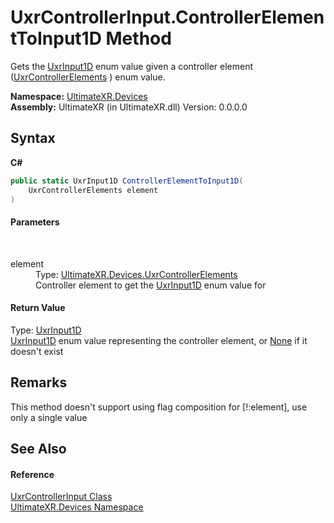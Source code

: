 # UxrControllerInput.ControllerElementToInput1D Method 
 

Gets the <a href="T_UltimateXR_Devices_UxrInput1D">UxrInput1D</a> enum value given a controller element (<a href="T_UltimateXR_Devices_UxrControllerElements">UxrControllerElements</a> ) enum value.

**Namespace:**&nbsp;<a href="N_UltimateXR_Devices">UltimateXR.Devices</a><br />**Assembly:**&nbsp;UltimateXR (in UltimateXR.dll) Version: 0.0.0.0

## Syntax

**C#**<br />
``` C#
public static UxrInput1D ControllerElementToInput1D(
	UxrControllerElements element
)
```


#### Parameters
&nbsp;<dl><dt>element</dt><dd>Type: <a href="T_UltimateXR_Devices_UxrControllerElements">UltimateXR.Devices.UxrControllerElements</a><br />Controller element to get the <a href="T_UltimateXR_Devices_UxrInput1D">UxrInput1D</a> enum value for</dd></dl>

#### Return Value
Type: <a href="T_UltimateXR_Devices_UxrInput1D">UxrInput1D</a><br /><a href="T_UltimateXR_Devices_UxrInput1D">UxrInput1D</a> enum value representing the controller element, or <a href="T_UltimateXR_Devices_UxrInput1D">None</a> if it doesn't exist

## Remarks
This method doesn't support using flag composition for [!:element], use only a single value

## See Also


#### Reference
<a href="T_UltimateXR_Devices_UxrControllerInput">UxrControllerInput Class</a><br /><a href="N_UltimateXR_Devices">UltimateXR.Devices Namespace</a><br />